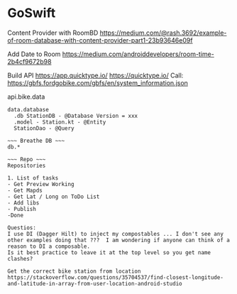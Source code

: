 # GoSwift

Content Provider with RoomBD
https://medium.com/@rash.3692/example-of-room-database-with-content-provider-part1-23b93646e09f

Add Date to Room
https://medium.com/androiddevelopers/room-time-2b4cf9672b98

Build API
https://app.quicktype.io/
https://quicktype.io/
Call: https://gbfs.fordgobike.com/gbfs/en/system_information.json

api.bike.data
~~~ Bike Database ~~~ Room (Data Access Object)
data.database
  .db StationDB - @Database Version = xxx
  .model - Station.kt - @Entity
  StationDao - @Query
  
~~~ Breathe DB ~~~
db.* 

~~~ Repo ~~~
Repositories

1. List of tasks
- Get Preview Working
- Get Mapds 
- Get Lat / Long on ToDo List 
- Add libs
- Publish
-Done

Questios:
I use DI (Dagger Hilt) to inject my compostables ... I don't see any other examples doing that ???  I am wondering if anyone can think of a reason to DI a composable. 
Is it best practice to leave it at the top level so you get name clashes?

Get the correct bike station from location
https://stackoverflow.com/questions/35704537/find-closest-longitude-and-latitude-in-array-from-user-location-android-studio
